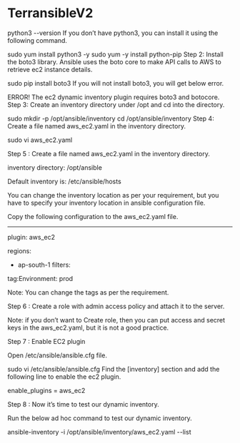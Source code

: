 # TerransibleV2
python3 --version
If you don’t have python3, you can install it using the following command.

sudo yum install python3 -y
sudo yum -y install python-pip
Step 2: Install the boto3 library. Ansible uses the boto core to make API calls to AWS to retrieve ec2 instance details.

sudo pip install boto3
If you will not install boto3, you will get below error.

ERROR! The ec2 dynamic inventory plugin requires boto3 and botocore.
Step 3: Create an inventory directory under /opt and cd into the directory.

sudo mkdir -p /opt/ansible/inventory
cd /opt/ansible/inventory
Step 4: Create a file named aws_ec2.yaml in the inventory directory.

sudo vi aws_ec2.yaml

Step 5 : Create a file named aws_ec2.yaml in the inventory directory.

inventory directory: /opt/ansible

Default inventory is: /etc/ansible/hosts

You can change the inventory location as per your requirement, but you have to specify your inventory location in ansible configuration file.

 
Copy the following configuration to the aws_ec2.yaml file. 

---
plugin: aws_ec2


regions:
  - ap-south-1
filters:

  tag:Environment: prod
  
Note: You can change the tags as per the requirement.

Step 6 : Create a role with admin access policy and attach it to the server.

Note: if you don’t want to Create role, then you can put access and secret keys in the aws_ec2.yaml, but it is not a good practice.

Step 7 : Enable EC2 plugin

Open /etc/ansible/ansible.cfg file.

sudo vi /etc/ansible/ansible.cfg
Find the [inventory] section and add the following line to enable the ec2 plugin.

enable_plugins = aws_ec2
 
Step 8 : Now it’s time to test our dynamic inventory.

Run the below ad hoc command to test our dynamic inventory.

ansible-inventory -i /opt/ansible/inventory/aws_ec2.yaml --list
